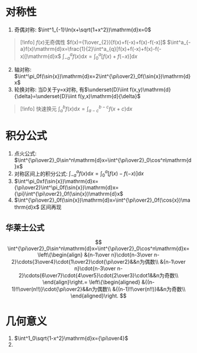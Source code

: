 # 对称性

1. 奇偶对称: $\int^1_{-1}\ln(x+\sqrt{1+x^2})\mathrm{d}x=0$

>[!info] $f(x)$无奇偶性
>$f(x)={1\over_{2}}[f(x)+f(-x)+f(x)-f(-x)]$
>$\int^a_{-a}f(x)\mathrm{d}x=\frac{1}{2}\int^a_{q}[f(x)+f(-x)+f(x)-f(-x)]\mathrm{d}x$
>$\int^a_{-a}f(x)\mathrm{d}x=\int^a_{0}[f(x)+f(-x)]\mathrm{d}x$

2. 轴对称: $\int^\pi_0f(\sin{x})\mathrm{d}x=2\int^{\pi\over2}_0f(\sin{x})\mathrm{d}x$
3. 轮换对称: 当D关于y=x对称, 有$\underset{D}\iint f(x,y)\mathrm{d}{\delta}=\underset{D}\iint f(y,x)\mathrm{d}{\delta}$

>[!info] 快速换元
>$\int^b_af(x)\mathrm{d}x=\int^{b-c}_{a-c}f(x+c)\mathrm{d}x$
# 积分公式

1. 点火公式: $\int^{\pi\over2}_0\sin^n\mathrm{d}x=\int^{\pi\over2}_0\cos^n\mathrm{d}x$
2. 对称区间上的积分公式: $\int^a_{-a}f(x)\mathrm{d}x=\int^a_0[f(x)-f(-x)]\mathrm{d}x$
3. $\int^\pi_0xf(\sin{x})\mathrm{d}x={\pi\over2}\int^\pi_0f(\sin{x})\mathrm{d}x={\pi}\int^{\pi\over2}_0f(\sin{x})\mathrm{d}x$
4. $\int^{\pi\over2}_0f(\sin{x})\mathrm{d}x=\int^{\pi\over2}_0f(\cos{x})\mathrm{d}x$ 区间再现


## 华莱士公式

$$
\int^{\pi\over2}_0\sin^n\mathrm{d}x=\int^{\pi\over2}_0\cos^n\mathrm{d}x=
\left\{\begin{align}
&{n-1\over n}\cdot{n-3\over n-2}\cdots{3\over4}\cdot{1\over2}\cdot{\pi\over2}&&n为偶数\\
&{n-1\over n}\cdot{n-3\over n-2}\cdots{6\over7}\cdot{4\over5}\cdot{2\over3}\cdot1&&n为奇数\\
\end{align}\right.=
\left\{\begin{aligned}
&{(n-1)!!\over(n!!)}\cdot{\pi\over2}&&n为偶数\\
&{(n-1)!!\over(n!!)}&&n为奇数\\
\end{aligned}\right.
$$

# 几何意义

1. $\int^1_0\sqrt{1-x^2}\mathrm{d}x={\pi\over4}$
2. 